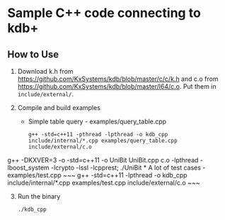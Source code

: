 # Sample C++ code connecting to kdb+

## How to Use

1. Download k.h from https://github.com/KxSystems/kdb/blob/master/c/c/k.h and c.o from https://github.com/KxSystems/kdb/blob/master/l64/c.o. Put them in `include/external/`.

2. Compile and build examples
   
    * Simple table query - examples/query_table.cpp
        ~~~
        g++ -std=c++11 -pthread -lpthread -o kdb_cpp include/internal/*.cpp examples/query_table.cpp include/external/c.o
        ~~~

g++ -DKXVER=3 -o -std=c++11 -o UniBit UniBit.cpp c.o -lpthread -lboost_system -lcrypto -lssl -lcpprest; ./UniBit
    * A lot of test cases - examples/test.cpp
        ~~~
        g++ -std=c++11 -lpthread -o kdb_cpp include/internal/*.cpp examples/test.cpp include/external/c.o
        ~~~

3. Run the binary
   ~~~
   ./kdb_cpp
   ~~~


